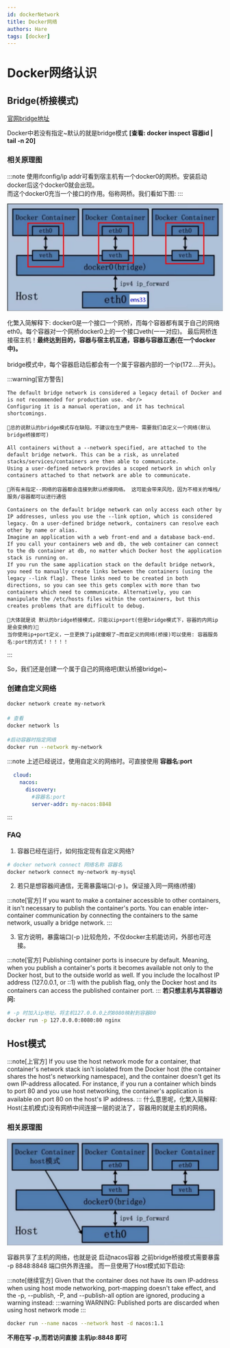 ```yaml
---
id: dockerNetwork
title: Docker网络
authors: Hare
tags: [docker]
---
```


# Docker网络认识

## Bridge(桥接模式)
[官网bridge地址](https://docs.docker.com/engine/network/drivers/bridge/)

Docker中若没有指定~默认的就是bridge模式 **[查看: docker inspect 容器id | tail -n 20]** 

### 相关原理图
:::note
使用ifconfig/ip addr可看到宿主机有一个docker0的网桥。安装启动docker后这个docker0就会出现。<br/>
而这个docker0充当一个接口的作用。俗称网桥。我们看如下图:
:::

![Docker-Bridge模式](/img/docker/bridge.png)

化繁入简解释下: docker0是一个接口一个网桥，而每个容器都有属于自己的网络eth0。每个容器对一个网桥docker0上的一个接口veth(一一对应)。
最后网桥连接宿主机！**最终达到目的，容器与宿主机互通，容器与容器互通(在一个docker中)。**<br/>
<br/>
bridge模式中，每个容器启动后都会有一个属于容器内部的一个ip(172....开头)。

:::warning[官方警告]

~~~
The default bridge network is considered a legacy detail of Docker and is not recommended for production use. <br/>
Configuring it is a manual operation, and it has technical shortcomings.

💨总的说默认的bridge模式存在缺陷，不建议在生产使用~ 需要我们自定义一个网络(默认bridge桥接即可)
~~~

~~~
All containers without a --network specified, are attached to the default bridge network. This can be a risk, as unrelated stacks/services/containers are then able to communicate.
Using a user-defined network provides a scoped network in which only containers attached to that network are able to communicate.

💨所有未指定--网络的容器都会连接到默认桥接网络。 这可能会带来风险，因为不相关的堆栈/服务/容器都可以进行通信
~~~

~~~
Containers on the default bridge network can only access each other by IP addresses, unless you use the --link option, which is considered legacy. On a user-defined bridge network, containers can resolve each other by name or alias.
Imagine an application with a web front-end and a database back-end. If you call your containers web and db, the web container can connect to the db container at db, no matter which Docker host the application stack is running on.
If you run the same application stack on the default bridge network, you need to manually create links between the containers (using the legacy --link flag). These links need to be created in both directions, so you can see this gets complex with more than two containers which need to communicate. Alternatively, you can manipulate the /etc/hosts files within the containers, but this creates problems that are difficult to debug.

💨大体就是说 默认的bridge桥接模式，只能以ip+port(但是bridge模式下，容器的内网ip是会变换的)💨
当你使用ip+port定义，一旦更换了ip就傻眼了~而自定义的网络(桥接)可以使用: 容器服务名:port的方式！！！！！
~~~
:::

So，我们还是创建一个属于自己的网络吧(默认桥接bridge)~
### 创建自定义网络
~~~bash 
docker network create my-network

# 查看
docker network ls

#启动容器时指定网络
docker run --network my-network 
~~~
:::note
上述已经说过，使用自定义的网络时。可直接使用 **容器名:port**
~~~yaml title='例如naocs的注册中心地址'
  cloud:
    nacos:
      discovery:
        #容器名:port
        server-addr: my-nacos:8848
~~~
:::

### FAQ
1. 容器已经在运行，如何指定现有自定义网络?
~~~bash
# docker network connect 网络名称 容器名
docker network connect my-network my-mysql
~~~
2. 若只是想容器间通信，无需暴露端口(-p )。保证接入同一网络(桥接)

:::note[官方]
If you want to make a container accessible to other containers, it isn't necessary to publish the container's ports. You can enable inter-container communication by connecting the containers to the same network, usually a bridge network.
:::

3. 官方说明，暴露端口(-p )比较危险，不仅docker主机能访问，外部也可连接。

:::note[官方]
Publishing container ports is insecure by default. Meaning, when you publish a container's ports it becomes available not only to the Docker host, but to the outside world as well.
If you include the localhost IP address (127.0.0.1, or ::1) with the publish flag, only the Docker host and its containers can access the published container port.
:::
**若只想主机与其容器访问:**

~~~bash
# -p 时加入ip地址。将主机127.0.0.0上的8080映射到容器80
docker run -p 127.0.0.0:8080:80 nginx
~~~

## Host模式

:::note[上官方]
If you use the host network mode for a container, that container's network stack isn't isolated from the Docker host (the container shares the host's networking namespace), and the container doesn't get its own IP-address allocated. For instance, if you run a container which binds to port 80 and you use host networking, the container's application is available on port 80 on the host's IP address.
:::
什么意思呢，化繁入简解释: Host(主机模式)没有网桥中间连接一层的说法了，容器用的就是主机的网络。

### 相关原理图

![Docker-Host模式](/img/docker/host.png)

容器共享了主机的网络，也就是说 启动nacos容器 之前bridge桥接模式需要暴露 -p 8848:8848 端口供外界连接。
而一旦使用了Host模式如下启动:

:::note[继续官方]
Given that the container does not have its own IP-address when using host mode networking, port-mapping doesn't take effect, and the -p, --publish, -P, and --publish-all option are ignored, producing a warning instead:
:::warning
WARNING: Published ports are discarded when using host network mode
:::

~~~bash
docker run --name nacos --network host -d nacos:1.1
~~~
**不用在写 -p,而若访问直接 主机ip:8848 即可**
